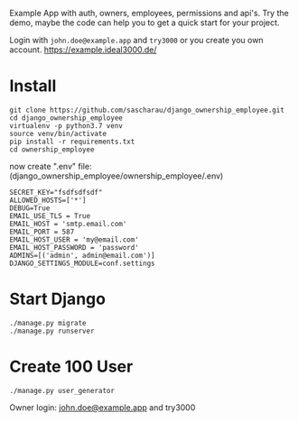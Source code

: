 Example App with auth, owners, employees, permissions and api's. Try the demo, maybe the code can help you to get a quick start for your project.

Login with `john.doe@example.app` and `try3000` or you create you own account. 
https://example.ideal3000.de/

# Install
~~~~
git clone https://github.com/sascharau/django_ownership_employee.git
cd django_ownership_employee
virtualenv -p python3.7 venv
source venv/bin/activate
pip install -r requirements.txt
cd ownership_employee
~~~~
now create ".env" file: (django_ownership_employee/ownership_employee/.env)
~~~~
SECRET_KEY="fsdfsdfsdf"
ALLOWED_HOSTS=['*']
DEBUG=True
EMAIL_USE_TLS = True
EMAIL_HOST = 'smtp.email.com'
EMAIL_PORT = 587
EMAIL_HOST_USER = 'my@email.com'
EMAIL_HOST_PASSWORD = 'password'
ADMINS=[('admin', admin@email.com')]
DJANGO_SETTINGS_MODULE=conf.settings
~~~~


# Start Django
~~~~
./manage.py migrate
./manage.py runserver
~~~~


# Create 100 User
~~~~
./manage.py user_generator
~~~~
Owner login: john.doe@example.app and try3000
